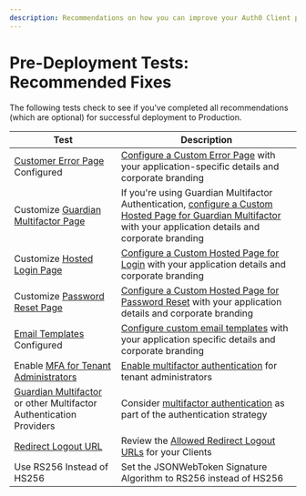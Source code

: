 ```yaml
---
description: Recommendations on how you can improve your Auth0 Client prior to production deployment
---
```


# Pre-Deployment Tests: Recommended Fixes

The following tests check to see if you've completed all recommendations (which are optional) for successful deployment to Production.

| Test | Description |
| ---- | ----------- |
| [Customer Error Page](/hosted-pages/custom-error-pages) Configured | [Configure a Custom Error Page](${manage_url}/#/account) with your application-specific details and corporate branding |
| Customize [Guardian Multifactor Page](/hosted-pages/guardian) | If you're using Guardian Multifactor Authentication, [configure a Custom Hosted Page for Guardian Multifactor](${manage_url}/#/guardian_mfa_page) with your application details and corporate branding |
| Customize [Hosted Login Page](/hosted-pages/login) | [Configure a Custom Hosted Page for Login](${manage_url}/#/login_page) with your application details and corporate branding |
| Customize [Password Reset Page](/hosted-pages/password-reset) | [Configure a Custom Hosted Page for Password Reset](${manage_url}/#/password_reset) with your application details and corporate branding |
| [Email Templates](/email/custom) Configured | [Configure custom email templates](${manage_url}/#/emails) with your application specific details and corporate branding |
| Enable [MFA for Tenant Administrators](/tutorials/manage-dashboard-admins) | [Enable multifactor authentication](${manage_url}/#/account/admins) for tenant administrators |
| [Guardian Multifactor](/multifactor-authentication) or other Multifactor Authentication Providers | Consider [multifactor authentication](${manage_url}/#/guardian) as part of the authentication strategy |
| [Redirect Logout URL](/logout#set-the-allowed-logout-urls-at-the-account-level) | Review the [Allowed Redirect Logout URLs](${manage_url}/#/account/advanced) for your Clients |
| Use RS256 Instead of HS256 | Set the JSONWebToken Signature Algorithm to RS256 instead of HS256 |